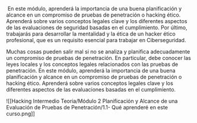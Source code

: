  En este módulo, aprenderá la importancia de una buena planificación y alcance en un compromiso de pruebas de penetración o hacking ético. Aprenderá sobre varios conceptos legales clave y los diferentes aspectos de las evaluaciones de seguridad basadas en el cumplimiento. Por último, trabajarás para desarrollar la mentalidad y la ética de un hacker ético profesional, que es un requisito esencial para trabajar en Ciberseguridad.

Muchas cosas pueden salir mal si no se analiza y planifica adecuadamente un compromiso de pruebas de penetración. En particular, debe conocer las leyes locales y los conceptos legales relacionados con las pruebas de penetración. En este módulo, aprenderá la importancia de una buena planificación y alcance en un compromiso de pruebas de penetración o hacking ético. Aprenderá sobre varios conceptos legales clave y los diferentes aspectos de las evaluaciones basadas en el cumplimiento.

![[Hacking Intermedio Teoria/Módulo 2 Planificación y Alcance de una Evaluación de Pruebas de Penetración/1.1- Qué aprenderé en este curso.png]]
